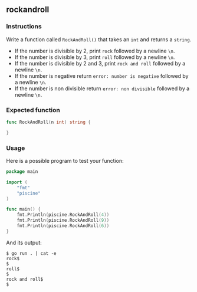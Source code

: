 ## rockandroll

### Instructions

Write a function called `RockAndRoll()` that takes an `int` and returns a `string`.

- If the number is divisible by 2, print `rock` followed by a newline `\n`.
- If the number is divisible by 3, print `roll` followed by a newline `\n`.
- If the number is divisible by 2 and 3, print `rock and roll` followed by a newline `\n`.
- If the number is negative return `error: number is negative` followed by a newline `\n`.
- If the number is non divisible return `error: non divisible` followed by a newline `\n`.

### Expected function

```go
func RockAndRoll(n int) string {

}
```
### Usage

Here is a possible program to test your function:

```go
package main

import (
	"fmt"
	"piscine"
)

func main() {
	fmt.Println(piscine.RockAndRoll(4))
	fmt.Println(piscine.RockAndRoll(9))
	fmt.Println(piscine.RockAndRoll(6))
}
```
And its output:

```console
$ go run . | cat -e
rock$
$
roll$
$
rock and roll$
$
```
